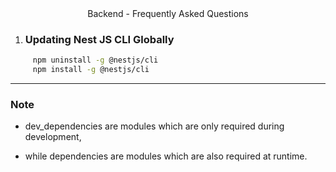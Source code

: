 <div align="center">
Backend - Frequently Asked Questions 
</div>

1. ### Updating Nest JS CLI Globally

```bash
     npm uninstall -g @nestjs/cli
     npm install -g @nestjs/cli
```
---

### Note

- dev_dependencies are modules which are only required during development,

- while dependencies are modules which are also required at runtime.
